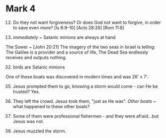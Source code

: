 # Mark 4


12) Do they not want forgiveness?  Or does God not want to forgive, in order to save even more?
	[Is 6:9-10]
	[Acts 28:26]
	[Rom 11:8]


15) _immediately_ ~ Satanic minions are always at hand

The Sower ~ [John 20:21]
	The imagery of the two seas in Israel is telling: The Galilee is a provider and a source of life, The Dead Sea endlessly receives and outputs nothing.

32) birds are Satanic minions


One of these boats was discovered in modern times and was 26' x 7'.

35) Jesus prompted them to go, knowing a storm would come - can He be trusted?  Yes.

36) They left the crowd.
Jesus took them, "just as He was".
_Other boats_ ~ what happened to these other boats?


38) Some of them were professional fishermen - and they were afraid...but Jesus was not.

39) Jesus muzzled the storm.
